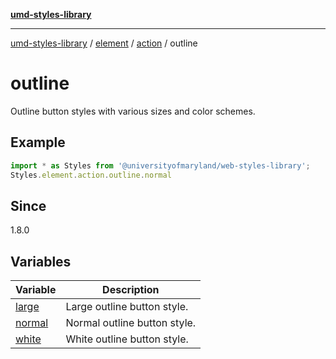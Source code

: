 [**umd-styles-library**](../../../../../README.md)

***

[umd-styles-library](../../../../../modules.md) / [element](../../../../README.md) / [action](../../README.md) / outline

# outline

Outline button styles with various sizes and color schemes.

## Example

```typescript
import * as Styles from '@universityofmaryland/web-styles-library';
Styles.element.action.outline.normal
```

## Since

1.8.0

## Variables

| Variable | Description |
| ------ | ------ |
| [large](variables/large.md) | Large outline button style. |
| [normal](variables/normal.md) | Normal outline button style. |
| [white](variables/white.md) | White outline button style. |
